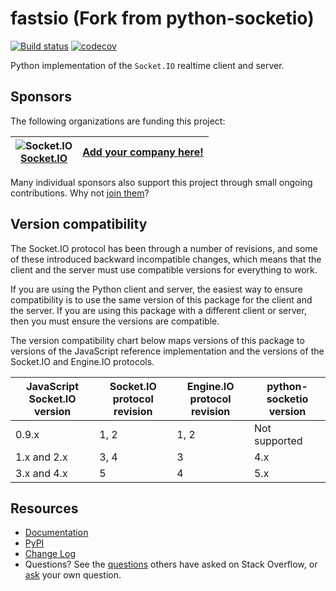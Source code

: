 fastsio (Fork from python-socketio)
===============

[![Build status](https://github.com/miguelgrinberg/python-socketio/workflows/build/badge.svg)](https://github.com/miguelgrinberg/python-socketio/actions) [![codecov](https://codecov.io/gh/miguelgrinberg/python-socketio/branch/main/graph/badge.svg)](https://codecov.io/gh/miguelgrinberg/python-socketio)

Python implementation of the `Socket.IO` realtime client and server.

Sponsors
--------

The following organizations are funding this project:

![Socket.IO](https://images.opencollective.com/socketio/050e5eb/logo/64.png)<br>[Socket.IO](https://socket.io)  | [Add your company here!](https://github.com/sponsors/miguelgrinberg)|
-|-

Many individual sponsors also support this project through small ongoing contributions. Why not [join them](https://github.com/sponsors/miguelgrinberg)?

Version compatibility
---------------------

The Socket.IO protocol has been through a number of revisions, and some of these
introduced backward incompatible changes, which means that the client and the
server must use compatible versions for everything to work.

If you are using the Python client and server, the easiest way to ensure compatibility
is to use the same version of this package for the client and the server. If you are
using this package with a different client or server, then you must ensure the
versions are compatible.

The version compatibility chart below maps versions of this package to versions
of the JavaScript reference implementation and the versions of the Socket.IO and
Engine.IO protocols.

JavaScript Socket.IO version | Socket.IO protocol revision | Engine.IO protocol revision | python-socketio version
-|-|-|-
0.9.x | 1, 2 | 1, 2 | Not supported
1.x and 2.x | 3, 4 | 3 | 4.x
3.x and 4.x | 5 | 4 | 5.x

Resources
---------

-  [Documentation](http://fastsio.readthedocs.io/)
-  [PyPI](https://pypi.python.org/pypi/fastsio)
-  [Change Log](https://github.com/cicwak/fastsio/blob/main/CHANGES.md)
-  Questions? See the [questions](https://stackoverflow.com/questions/tagged/python-socketio) others have asked on Stack Overflow, or [ask](https://stackoverflow.com/questions/ask?tags=python+python-socketio) your own question.
